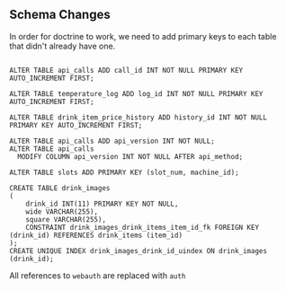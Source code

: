 Schema Changes
--------------

In order for doctrine to work, we need to add primary keys to each table that didn't already have one.

```mysql

ALTER TABLE api_calls ADD call_id INT NOT NULL PRIMARY KEY AUTO_INCREMENT FIRST;

ALTER TABLE temperature_log ADD log_id INT NOT NULL PRIMARY KEY AUTO_INCREMENT FIRST;

ALTER TABLE drink_item_price_history ADD history_id INT NOT NULL PRIMARY KEY AUTO_INCREMENT FIRST;

ALTER TABLE api_calls ADD api_version INT NOT NULL;
ALTER TABLE api_calls
  MODIFY COLUMN api_version INT NOT NULL AFTER api_method;

ALTER TABLE slots ADD PRIMARY KEY (slot_num, machine_id);

CREATE TABLE drink_images
(
    drink_id INT(11) PRIMARY KEY NOT NULL,
    wide VARCHAR(255),
    square VARCHAR(255),
    CONSTRAINT drink_images_drink_items_item_id_fk FOREIGN KEY (drink_id) REFERENCES drink_items (item_id)
);
CREATE UNIQUE INDEX drink_images_drink_id_uindex ON drink_images (drink_id);
```

All references to `webauth` are replaced with `auth`